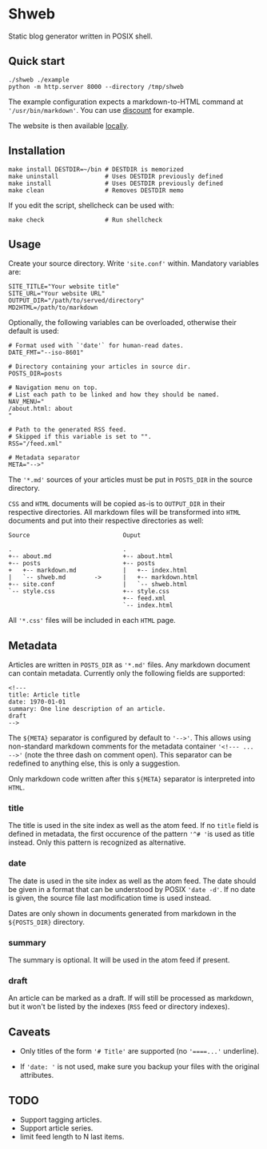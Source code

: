 # Shweb

Static blog generator written in POSIX shell.

## Quick start

    ./shweb ./example
    python -m http.server 8000 --directory /tmp/shweb

The example configuration expects a markdown-to-HTML command at `'/usr/bin/markdown'`.
You can use [discount] for example.

The website is then available [locally](http://0.0.0.0:8000/).

[discount]: https://github.com/Orc/discount

## Installation

    make install DESTDIR=~/bin # DESTDIR is memorized
    make uninstall             # Uses DESTDIR previously defined
    make install               # Uses DESTDIR previously defined
    make clean                 # Removes DESTDIR memo

If you edit the script, shellcheck can be used with:

    make check                 # Run shellcheck

## Usage

Create your source directory. Write `'site.conf'` within. Mandatory variables are:

    SITE_TITLE="Your website title"
    SITE_URL="Your website URL"
    OUTPUT_DIR="/path/to/served/directory"
    MD2HTML=/path/to/markdown

Optionally, the following variables can be overloaded, otherwise
their default is used:

    # Format used with `'date'` for human-read dates.
    DATE_FMT="--iso-8601" 

    # Directory containing your articles in source dir.
    POSTS_DIR=posts

    # Navigation menu on top.
    # List each path to be linked and how they should be named.
    NAV_MENU="
    /about.html: about
    "

    # Path to the generated RSS feed.
    # Skipped if this variable is set to "".
    RSS="/feed.xml"

    # Metadata separator
    META="-->"

The `'*.md'` sources of your articles must be put in `POSTS_DIR` in the
source directory.

`CSS` and `HTML` documents will be copied as-is to `OUTPUT_DIR` in their respective
directories. All markdown files will be transformed into `HTML` documents and put
into their respective directories as well:

    Source                          Ouput

    .                               .
    +-- about.md                    +-- about.html
    +-- posts                       +-- posts
    +   +-- markdown.md             |   +-- index.html
    |   `-- shweb.md        ->      |   +-- markdown.html
    +-- site.conf                   |   `-- shweb.html
    `-- style.css                   +-- style.css
                                    +-- feed.xml
                                    `-- index.html

All `'*.css'` files will be included in each `HTML` page.

## Metadata

Articles are written in `POSTS_DIR` as `'*.md'` files.
Any markdown document can contain metadata. Currently only the following fields are supported:

    <!---
    title: Article title
    date: 1970-01-01
    summary: One line description of an article.
    draft
    -->

The `${META}` separator is configured by default to `'-->'`. This allows using non-standard
markdown comments for the metadata container `'<!--- ... -->'` (note the three dash on comment
open). This separator can be redefined to anything else, this is only a suggestion.

Only markdown code written after this `${META}` separator is interpreted into `HTML`.

### title

The title is used in the site index as well as the atom feed. If no `title` field is defined
in metadata, the first occurence of the pattern `'^# '`is used as title instead. Only this
pattern is recognized as alternative.

### date

The date is used in the site index as well as the atom feed. The date should be given in a
format that can be understood by POSIX `'date -d'`. If no date is given, the source file
last modification time is used instead.

Dates are only shown in documents generated from markdown in the `${POSTS_DIR}` directory.

### summary

The summary is optional. It will be used in the atom feed if present.

### draft

An article can be marked as a draft. If will still be processed as markdown,
but it won't be listed by the indexes (`RSS` feed or directory indexes).

## Caveats

* Only titles of the form `'# Title'` are supported (no `'====...'` underline).

* If `'date: '` is not used, make sure you backup your files with the original attributes.

## TODO

 - Support tagging articles.
 - Support article series.
 - limit feed length to N last items.

